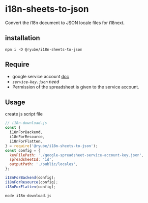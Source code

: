 # i18n-sheets-to-json

Convert the i18n document to JSON locale files for i18next.

## installation

```
npm i -D @ryube/i18n-sheets-to-json
```

## Require

- google service account [doc](https://cloud.google.com/iam/docs/creating-managing-service-accounts)
- _`service-key.json` need_
- Permission of the spreadsheet is given to the service account.

## Usage

create js script file

```js
// i18n-download.js
const {
  i18nForBackend,
  i18nForResource,
  i18nForFlatten,
} = require('@ryube/i18n-sheets-to-json');
const config = {
  keyFilePath: './google-spreadsheet-service-account-key.json',
  spreadsheetId: 'id',
  outputPath: './public/locales',
};

i18nForBackend(config);
i18nForResource(config);
i18nForFlatten(config);
```

```
node i18n-download.js
```

